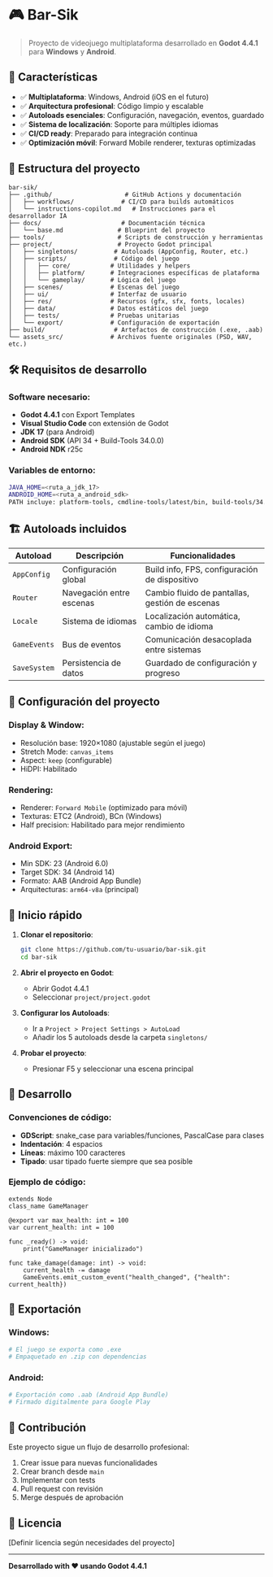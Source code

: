 # 🎮 Bar-Sik

> Proyecto de videojuego multiplataforma desarrollado en **Godot 4.4.1** para **Windows** y **Android**.

## 🚀 Características

- ✅ **Multiplataforma**: Windows, Android (iOS en el futuro)
- ✅ **Arquitectura profesional**: Código limpio y escalable
- ✅ **Autoloads esenciales**: Configuración, navegación, eventos, guardado
- ✅ **Sistema de localización**: Soporte para múltiples idiomas
- ✅ **CI/CD ready**: Preparado para integración continua
- ✅ **Optimización móvil**: Forward Mobile renderer, texturas optimizadas

## 📂 Estructura del proyecto

```
bar-sik/
├── .github/                    # GitHub Actions y documentación
│   ├── workflows/             # CI/CD para builds automáticos
│   └── instructions-copilot.md   # Instrucciones para el desarrollador IA
├── docs/                      # Documentación técnica
│   └── base.md               # Blueprint del proyecto
├── tools/                    # Scripts de construcción y herramientas
├── project/                  # Proyecto Godot principal
│   ├── singletons/          # Autoloads (AppConfig, Router, etc.)
│   ├── scripts/             # Código del juego
│   │   ├── core/           # Utilidades y helpers
│   │   ├── platform/       # Integraciones específicas de plataforma
│   │   └── gameplay/       # Lógica del juego
│   ├── scenes/             # Escenas del juego
│   ├── ui/                 # Interfaz de usuario
│   ├── res/                # Recursos (gfx, sfx, fonts, locales)
│   ├── data/               # Datos estáticos del juego
│   ├── tests/              # Pruebas unitarias
│   └── export/             # Configuración de exportación
├── build/                   # Artefactos de construcción (.exe, .aab)
└── assets_src/             # Archivos fuente originales (PSD, WAV, etc.)
```

## 🛠️ Requisitos de desarrollo

### Software necesario:
- **Godot 4.4.1** con Export Templates
- **Visual Studio Code** con extensión de Godot
- **JDK 17** (para Android)
- **Android SDK** (API 34 + Build-Tools 34.0.0)
- **Android NDK** r25c

### Variables de entorno:
```bash
JAVA_HOME=<ruta_a_jdk_17>
ANDROID_HOME=<ruta_a_android_sdk>
PATH incluye: platform-tools, cmdline-tools/latest/bin, build-tools/34.0.0
```

## 🏗️ Autoloads incluidos

| Autoload | Descripción | Funcionalidades |
|----------|-------------|-----------------|
| `AppConfig` | Configuración global | Build info, FPS, configuración de dispositivo |
| `Router` | Navegación entre escenas | Cambio fluido de pantallas, gestión de escenas |
| `Locale` | Sistema de idiomas | Localización automática, cambio de idioma |
| `GameEvents` | Bus de eventos | Comunicación desacoplada entre sistemas |
| `SaveSystem` | Persistencia de datos | Guardado de configuración y progreso |

## 🎯 Configuración del proyecto

### Display & Window:
- Resolución base: 1920×1080 (ajustable según el juego)
- Stretch Mode: `canvas_items`
- Aspect: `keep` (configurable)
- HiDPI: Habilitado

### Rendering:
- Renderer: `Forward Mobile` (optimizado para móvil)
- Texturas: ETC2 (Android), BCn (Windows)
- Half precision: Habilitado para mejor rendimiento

### Android Export:
- Min SDK: 23 (Android 6.0)
- Target SDK: 34 (Android 14)
- Formato: AAB (Android App Bundle)
- Arquitecturas: `arm64-v8a` (principal)

## 🚀 Inicio rápido

1. **Clonar el repositorio**:
   ```bash
   git clone https://github.com/tu-usuario/bar-sik.git
   cd bar-sik
   ```

2. **Abrir el proyecto en Godot**:
   - Abrir Godot 4.4.1
   - Seleccionar `project/project.godot`

3. **Configurar los Autoloads**:
   - Ir a `Project > Project Settings > AutoLoad`
   - Añadir los 5 autoloads desde la carpeta `singletons/`

4. **Probar el proyecto**:
   - Presionar F5 y seleccionar una escena principal

## 🔧 Desarrollo

### Convenciones de código:
- **GDScript**: snake_case para variables/funciones, PascalCase para clases
- **Indentación**: 4 espacios
- **Líneas**: máximo 100 caracteres
- **Tipado**: usar tipado fuerte siempre que sea posible

### Ejemplo de código:
```gdscript
extends Node
class_name GameManager

@export var max_health: int = 100
var current_health: int = 100

func _ready() -> void:
    print("GameManager inicializado")

func take_damage(damage: int) -> void:
    current_health -= damage
    GameEvents.emit_custom_event("health_changed", {"health": current_health})
```

## 📱 Exportación

### Windows:
```bash
# El juego se exporta como .exe
# Empaquetado en .zip con dependencias
```

### Android:
```bash
# Exportación como .aab (Android App Bundle)
# Firmado digitalmente para Google Play
```

## 🤝 Contribución

Este proyecto sigue un flujo de desarrollo profesional:
1. Crear issue para nuevas funcionalidades
2. Crear branch desde `main`
3. Implementar con tests
4. Pull request con revisión
5. Merge después de aprobación

## 📄 Licencia

[Definir licencia según necesidades del proyecto]

---

**Desarrollado with ❤️ usando Godot 4.4.1**
